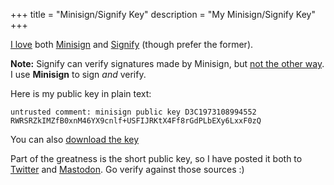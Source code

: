 +++
title = "Minisign/Signify Key"
description = "My Minisign/Signify Key"
+++

[I love](https://jacobneplokh.com/sign-with-signify) both [Minisign](https://jedisct1.github.io/minisign/) and [Signify](https://man.openbsd.org/signify) (though prefer the former). 

**Note:** Signify can verify signatures made by Minisign, but [not the other way](https://github.com/jedisct1/minisign/issues/59#issuecomment-654809237). I use **Minisign** to sign *and* verify.

Here is my public key in plain text:

```
untrusted comment: minisign public key D3C1973108994552
RWRSRZkIMZfB0xnM46YX9cnlf+USFIJRKtX4Ff8rGdPLbEXy6LxxF0zQ
```

You can also [download the key](/keys/minisign-jneplokh.pub)

Part of the greatness is the short public key, so I have posted it both to [Twitter](https://twitter.com/JacobNeplokh/status/1335321040893841408) and [Mastodon](https://fosstodon.org/@JacobNeplokh/104493393446556167). Go verify against those sources :)
